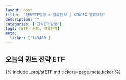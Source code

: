 ```yaml
---
layout: post
title:  "전략ETF탐방 × 밸류전략 │ KINDEX 밸류대형"
description: ""
categories: ['전략ETF탐방']
tags: [ETF, 퀀트, 밸류전략]
meta:
  ticker: ['143460']
---
```


## 오늘의 퀀트 전략 ETF

{% include _proj/stETF.md tickers=page.meta.ticker %}